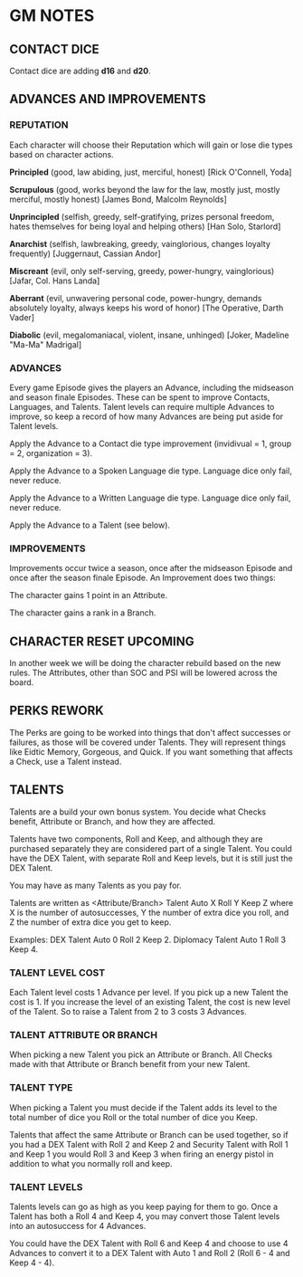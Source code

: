 # GM NOTES

## CONTACT DICE
Contact dice are adding **d16** and **d20**.

## ADVANCES AND IMPROVEMENTS

### REPUTATION
Each character will choose their Reputation which will gain or lose die types based on character actions.

**Principled** (good, law abiding, just, merciful, honest) [Rick O'Connell, Yoda]

**Scrupulous** (good, works beyond the law for the law, mostly just, mostly merciful, mostly honest) [James Bond, Malcolm Reynolds]

**Unprincipled** (selfish, greedy, self-gratifying, prizes personal freedom, hates themselves for being loyal and helping others) [Han Solo, Starlord]

**Anarchist** (selfish, lawbreaking, greedy, vainglorious, changes loyalty frequently) [Juggernaut, Cassian Andor]

**Miscreant** (evil, only self-serving, greedy, power-hungry, vainglorious) [Jafar, Col. Hans Landa]

**Aberrant** (evil, unwavering personal code, power-hungry, demands absolutely loyalty, always keeps his word of honor) [The Operative, Darth Vader]

**Diabolic** (evil, megalomaniacal, violent, insane, unhinged) [Joker, Madeline "Ma-Ma" Madrigal]

### ADVANCES
Every game Episode gives the players an Advance, including the midseason and season finale Episodes.
These can be spent to improve Contacts, Languages, and Talents.
Talent levels can require multiple Advances to improve, so keep a record of how many Advances are being put aside for Talent levels.

Apply the Advance to a Contact die type improvement (invidivual = 1, group = 2, organization = 3).

Apply the Advance to a Spoken Language die type. Language dice only fail, never reduce.

Apply the Advance to a Written Language die type. Language dice only fail, never reduce.

Apply the Advance to a Talent (see below).

### IMPROVEMENTS
Improvements occur twice a season, once after the midseason Episode and once after the season finale Episode.
An Improvement does two things:

The character gains 1 point in an Attribute.

The character gains a rank in a Branch.

## CHARACTER RESET UPCOMING
In another week we will be doing the character rebuild based on the new rules.
The Attributes, other than SOC and PSI will be lowered across the board.

## PERKS REWORK
The Perks are going to be worked into things that don't affect successes or failures, as those will be covered under Talents.
They will represent things like Eidtic Memory, Gorgeous, and Quick.
If you want something that affects a Check, use a Talent instead.

## TALENTS
Talents are a build your own bonus system.
You decide what Checks benefit, Attribute or Branch, and how they are affected.

Talents have two components, Roll and Keep, and although they are purchased separately they are considered part of a single Talent.
You could have the DEX Talent, with separate Roll and Keep levels, but it is still just the DEX Talent.

You may have as many Talents as you pay for.

Talents are written as <Attribute/Branch> Talent Auto X Roll Y Keep Z where X is the number of autosuccesses, Y the number of extra dice you roll, and Z the number of extra dice you get to keep.

Examples:
DEX Talent Auto 0 Roll 2 Keep 2.
Diplomacy Talent Auto 1 Roll 3 Keep 4.

### TALENT LEVEL COST
Each Talent level costs 1 Advance per level.
If you pick up a new Talent the cost is 1.
If you increase the level of an existing Talent, the cost is new level of the Talent.
So to raise a Talent from 2 to 3 costs 3 Advances.

### TALENT ATTRIBUTE OR BRANCH
When picking a new Talent you pick an Attribute or Branch.
All Checks made with that Attribute or Branch benefit from your new Talent.

### TALENT TYPE
When picking a Talent you must decide if the Talent adds its level to the total number of dice you Roll or the total number of dice you Keep.

Talents that affect the same Attribute or Branch can be used together, so if you had a DEX Talent with Roll 2 and Keep 2 and Security Talent with Roll 1 and Keep 1 you would Roll 3 and Keep 3 when firing an energy pistol in addition to what you normally roll and keep.

### TALENT LEVELS
Talents levels can go as high as you keep paying for them to go.
Once a Talent has both a Roll 4 and Keep 4, you may convert those Talent levels into an autosuccess for 4 Advances.

You could have the DEX Talent with Roll 6 and Keep 4 and choose to use 4 Advances to convert it to a DEX Talent with Auto 1 and Roll 2 (Roll 6 - 4 and Keep 4 - 4). 

